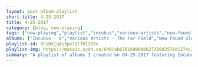 ```yaml
---
layout: post-album-playlist
short-title: 4-25-2017
title: 4-25-2017
category: [blog, now-playing]
tags: ["now-playing","playlist","incubus","various-artists","new-found-glory","matt-pond-pa","animal-collective","the-octopus-project","wu-tang-clan","the-smiths"]
albums: ["Incubus - 8","Various Artists - The Far Field","New Found Glory - Makes Me Sick","Matt Pond PA - Winter Lives","Animal Collective - Sung Tongs","The Octopus Project - Memory Mirror","Wu-Tang Clan - Enter The Wu-Tang (36 Chambers) [Expanded Edition]","The Smiths - Louder Than Bombs"]
playlist-id: 0csHXjqAs3pxlIlfH12O5e
playlist-img: https://mosaic.scdn.co/640/ab67616d0000b27350d2576d1274c28ce2d1599dab67616d0000b2735a8c24ce4b727c3599690973ab67616d0000b2735fa5ba60d3a8611c5df25635ab67616d0000b2735ffca7b959bdf8ab7a5767d3
summary: "A playlist of albums I created on 04-25-2017 featuring Incubus, Various Artists, New Found Glory, Matt Pond PA, Animal Collective, The Octopus Project, Wu-Tang Clan, and The Smiths"
---
```

